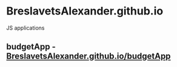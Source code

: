 # BreslavetsAlexander.github.io
JS applications
## budgetApp - [BreslavetsAlexander.github.io/budgetApp](BreslavetsAlexander.github.io/budgetApp)
